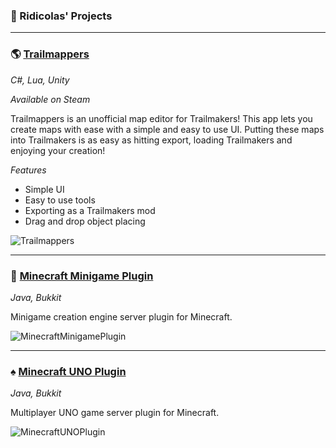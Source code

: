### :wave: Ridicolas' Projects

---

### :earth_americas: [Trailmappers](https://www.example.com](https://youtu.be/KQU4waZ3WWM))

*C#, Lua, Unity* 

*Available on Steam*

Trailmappers is an unofficial map editor for Trailmakers! This app lets you create maps with ease with a simple and easy to use UI. Putting these maps into Trailmakers is as easy as hitting export, loading Trailmakers and enjoying your creation!

*Features*
- Simple UI
- Easy to use tools
- Exporting as a Trailmakers mod
- Drag and drop object placing

![Trailmappers](https://user-images.githubusercontent.com/47306899/212504384-7dc04964-fbc9-494b-9d4c-4a89e04844f7.jpg)

---

### :dart: [Minecraft Minigame Plugin](https://youtu.be/IJI4DNTH524)

*Java, Bukkit*

Minigame creation engine server plugin for Minecraft.

![MinecraftMinigamePlugin](https://user-images.githubusercontent.com/47306899/212504639-d190347d-7722-447b-8294-2ebbe4748b32.jpg)

---

### :spades: [Minecraft UNO Plugin](https://youtu.be/IJI4DNTH524)

*Java, Bukkit*

Multiplayer UNO game server plugin for Minecraft.

![MinecraftUNOPlugin](https://user-images.githubusercontent.com/47306899/212504511-c9a806cc-7b49-4763-86ae-c736b649a559.jpg)

